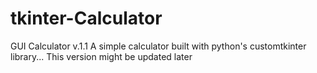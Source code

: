# tkinter-Calculator
GUI Calculator v.1.1
A simple calculator built with python's customtkinter library... This version might be updated later
